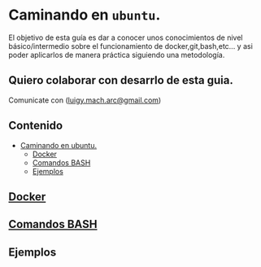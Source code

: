 
# Caminando en `ubuntu`.
El objetivo de esta guía es dar a conocer unos conocimientos de nivel básico/intermedio sobre el funcionamiento de docker,git,bash,etc... y asi poder aplicarlos de manera práctica siguiendo una metodología. 

## Quiero colaborar con desarrlo de esta guia.
Comunicate con (luigy.mach.arc@gmail.com)

## Contenido
   * [Caminando en ubuntu.](#caminando-en-ubuntu)
      * [<a href="./docker/README.md">Docker</a>](#docker)
      * [<a href="./bash/README.md">Comandos BASH</a>](#comandos-bash)
      * [Ejemplos](#ejemplos)


## [Docker](./docker/README.md)
## [Comandos BASH](./bash/README.md)
## Ejemplos 


